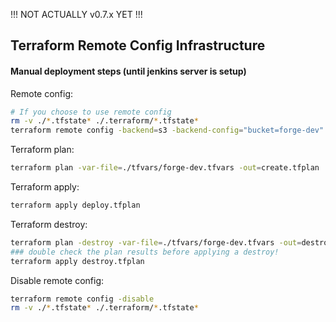 !!! NOT ACTUALLY v0.7.x YET !!!

Terraform Remote Config Infrastructure
---------------------------

#### Manual deployment steps (until jenkins server is setup)

Remote config:
```bash
# If you choose to use remote config
rm -v ./*.tfstate* ./.terraform/*.tfstate*
terraform remote config -backend=s3 -backend-config="bucket=forge-dev" -backend-config="key=terraform.tfstate" -backend-config="encrypt=true" -backend-config="region=us-west-1"
```

Terraform plan:
```bash
terraform plan -var-file=./tfvars/forge-dev.tfvars -out=create.tfplan
```

Terraform apply:
```bash
terraform apply deploy.tfplan
```

Terraform destroy:
```bash
terraform plan -destroy -var-file=./tfvars/forge-dev.tfvars -out=destroy.tfplan
### double check the plan results before applying a destroy!
terraform apply destroy.tfplan
```

Disable remote config:
```bash
terraform remote config -disable
rm -v ./*.tfstate* ./.terraform/*.tfstate*
```
